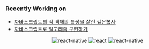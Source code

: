 ### Recently Working on

- [자바스크립트의 각 객체의 특성을 살린 깊은복사](https://github.com/yeonwooz/CloneDeep)<br/>
- [자바스크립트로 알고리즘 구현하기](https://github.com/yeonwooz/Algorithm-JS)  


<p align='center'>
  <img alt="react-native" src ="https://img.shields.io/badge/javascript-F0DB4F.svg?&style=for-the-badge&logo=javascript&logoColor=323330"/>
  <img alt="react" src ="https://img.shields.io/badge/react-black.svg?&style=for-the-badge&logo=react&logoColor=61DBFB"/>
  <img alt="react-native" src ="https://img.shields.io/badge/react native-black.svg?&style=for-the-badge&logo=react&logoColor=61DBFB"/>
</p>
